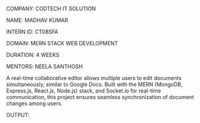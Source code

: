 
COMPANY: CODTECH IT SOLUTION

NAME: MADHAV KUMAR

INTERN ID: CT08SFA

DOMAIN: MERN STACK WEB DEVELOPMENT

DURATION: 4 WEEKS

MENTORS: NEELA SANTHOSH

A real-time collaborative editor allows multiple users to edit documents simultaneously, similar to Google Docs. Built with the MERN (MongoDB, Express.js, React.js, Node.js) stack, and Socket.io for real-time communication, this project ensures seamless synchronization of document changes among users.

OUTPUT:


